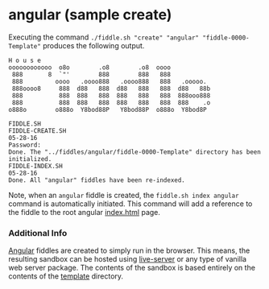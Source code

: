 angular (sample create)
======

Executing the command `./fiddle.sh "create" "angular" "fiddle-0000-Template"` produces the following output.


    H o u s e
    oooooooooooo  o8o        .o8        .o8  oooo
     888       8  `"'        888        888   888
     888         oooo   .oooo888   .oooo888   888   .ooooo.
     888oooo8     888  d88   888  d88   888   888  d88   88b
     888          888  888   888  888   888   888  888ooo888
     888          888  888   888  888   888   888  888    .o
    o888o        o888o  Y8bod88P   Y8bod88P  o888o  Y8bod8P
    
    FIDDLE.SH
    FIDDLE-CREATE.SH
    05-28-16
    Password:
    Done. The "../fiddles/angular/fiddle-0000-Template" directory has been initialized.
    FIDDLE-INDEX.SH
    05-28-16
    Done. All "angular" fiddles have been re-indexed.
    

Note, when an `angular` fiddle is created, the `fiddle.sh index angular` command is automatically initiated.  This 
command will add a reference to the fiddle to the root angular [index.html](index.html) page.

### Additional Info

[Angular](../angular) fiddles are created to simply run in the browser.  This means, the resulting sandbox can
be hosted using [live-server](https://www.npmjs.com/package/live-server) or any type of vanilla web server
package. The contents of the sandbox is based entirely on the contents of the [template](template) directory.


